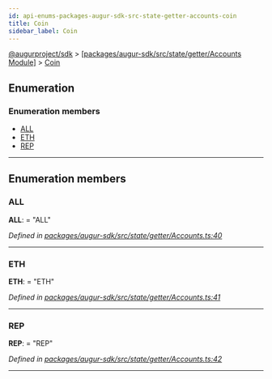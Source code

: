 ```yaml
---
id: api-enums-packages-augur-sdk-src-state-getter-accounts-coin
title: Coin
sidebar_label: Coin
---
```


[@augurproject/sdk](api-readme.md) > [[packages/augur-sdk/src/state/getter/Accounts Module]](api-modules-packages-augur-sdk-src-state-getter-accounts-module.md) > [Coin](api-enums-packages-augur-sdk-src-state-getter-accounts-coin.md)

## Enumeration

### Enumeration members

* [ALL](api-enums-packages-augur-sdk-src-state-getter-accounts-coin.md#all)
* [ETH](api-enums-packages-augur-sdk-src-state-getter-accounts-coin.md#eth)
* [REP](api-enums-packages-augur-sdk-src-state-getter-accounts-coin.md#rep)

---

## Enumeration members

<a id="all"></a>

###  ALL

**ALL**:  = "ALL"

*Defined in [packages/augur-sdk/src/state/getter/Accounts.ts:40](https://github.com/AugurProject/augur/blob/b4365d6894/packages/augur-sdk/src/state/getter/Accounts.ts#L40)*

___
<a id="eth"></a>

###  ETH

**ETH**:  = "ETH"

*Defined in [packages/augur-sdk/src/state/getter/Accounts.ts:41](https://github.com/AugurProject/augur/blob/b4365d6894/packages/augur-sdk/src/state/getter/Accounts.ts#L41)*

___
<a id="rep"></a>

###  REP

**REP**:  = "REP"

*Defined in [packages/augur-sdk/src/state/getter/Accounts.ts:42](https://github.com/AugurProject/augur/blob/b4365d6894/packages/augur-sdk/src/state/getter/Accounts.ts#L42)*

___

